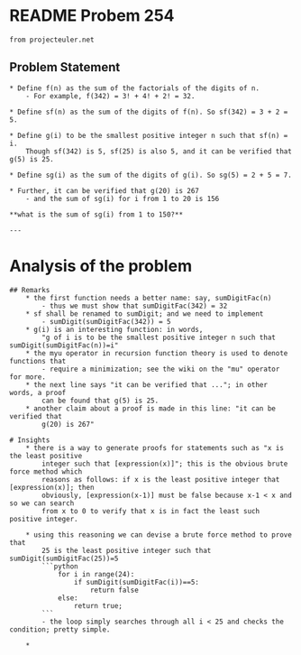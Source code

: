 # README Probem 254 
	from projecteuler.net

## Problem Statement

	* Define f(n) as the sum of the factorials of the digits of n. 
		- For example, f(342) = 3! + 4! + 2! = 32.

	* Define sf(n) as the sum of the digits of f(n). So sf(342) = 3 + 2 = 5.

	* Define g(i) to be the smallest positive integer n such that sf(n) = i. 
		Though sf(342) is 5, sf(25) is also 5, and it can be verified that g(5) is 25.

	* Define sg(i) as the sum of the digits of g(i). So sg(5) = 2 + 5 = 7.

	* Further, it can be verified that g(20) is 267
		- and the sum of sg(i) for i from 1 to 20 is 156
	
	**what is the sum of sg(i) from 1 to 150?**
	
	---
	
# Analysis of the problem

	## Remarks
		* the first function needs a better name: say, sumDigitFac(n)
			- thus we must show that sumDigitFac(342) = 32
		* sf shall be renamed to sumDigit; and we need to implement
			- sumDigit(sumDigitFac(342)) = 5
		* g(i) is an interesting function: in words, 
			"g of i is to be the smallest positive integer n such that sumDigit(sumDigitFac(n))=i"
		* the myu operator in recursion function theory is used to denote functions that
			- require a minimization; see the wiki on the "mu" operator for more.
		* the next line says "it can be verified that ..."; in other words, a proof
			can be found that g(5) is 25.
		* another claim about a proof is made in this line: "it can be verified that 
			g(20) is 267"
	
	# Insights 
		* there is a way to generate proofs for statements such as "x is the least positive
			integer such that [expression(x)]"; this is the obvious brute force method which 
			reasons as follows: if x is the least positive integer that [expression(x)]; then
			obviously, [expression(x-1)] must be false because x-1 < x and so we can search
			from x to 0 to verify that x is in fact the least such positive integer. 
			
		* using this reasoning we can devise a brute force method to prove that
			25 is the least positive integer such that sumDigit(sumDigitFac(25))=5
			```python
				for i in range(24):
					if sumDigit(sumDigitFac(i))==5:
						return false
				else:
					return true;
			```
			- the loop simply searches through all i < 25 and checks the condition; pretty simple.
			
		*
			